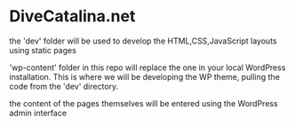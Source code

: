 DiveCatalina.net
===
the 'dev' folder will be used to develop the HTML,CSS,JavaScript layouts using static pages

'wp-content' folder in this repo will replace the one in your local WordPress installation. 
This  is where we will be developing the WP theme, pulling the code from the 'dev' directory.

the content of the pages themselves will be entered using the WordPress admin interface
